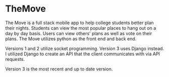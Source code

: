 # TheMove
The Move is a full stack mobile app to help college students better plan their nights. Students can view the most popular places to hang out on a day by day basis. Users can view others' plans as well as vote on their plans. 
The Move utilizes python as the front end and back end. 


Versions 1 and 2 utilize socket programming. Version 3 uses Django instead. I utilized Django to create an API that the client communicates with via API requests.

Version 3 is the most recent and up to date version. 
